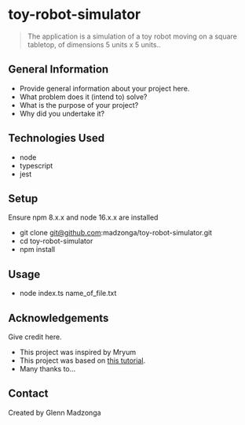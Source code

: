 # toy-robot-simulator

> The application is a simulation of a toy robot moving on a square tabletop, of dimensions 5 units x 5 units..


## General Information
- Provide general information about your project here.
- What problem does it (intend to) solve?
- What is the purpose of your project?
- Why did you undertake it?
<!-- You don't have to answer all the questions - just the ones relevant to your project. -->


## Technologies Used
- node
- typescript
- jest


## Setup
Ensure npm 8.x.x and node 16.x.x are installed
- git clone git@github.com:madzonga/toy-robot-simulator.git
- cd toy-robot-simulator
- npm install


## Usage
- node index.ts name_of_file.txt


## Acknowledgements
Give credit here.
- This project was inspired by Mryum
- This project was based on [this tutorial](https://www.example.com).
- Many thanks to...


## Contact
Created by Glenn Madzonga
